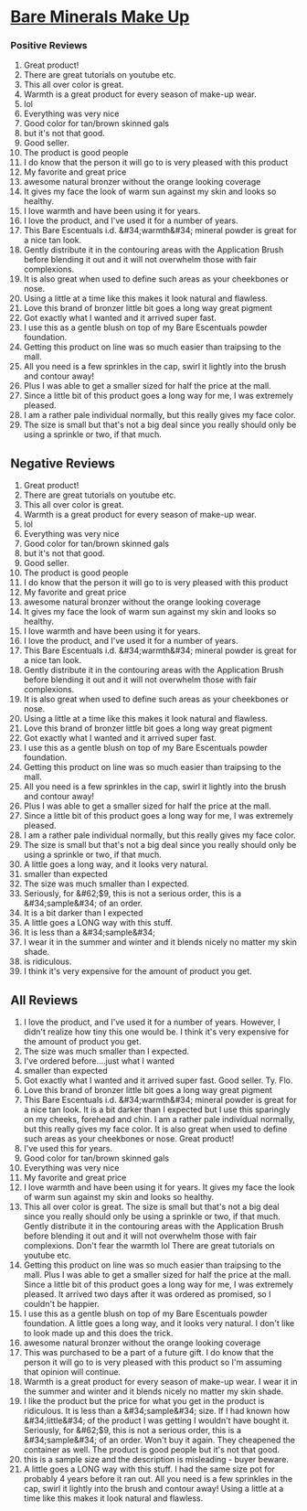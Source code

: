 # [Bare Minerals Make Up](https://products.checkmycream.com/products/Bare-Minerals-Make-Up.html)

### Positive Reviews

<ol>
      <li>Great product!</li>
      <li>There are great tutorials on youtube etc.</li>
      <li>This all over color is great.</li>
      <li>Warmth is a great product for every season of make-up wear.  </li>
      <li>lol</li>
      <li>Everything was very nice</li>
      <li>Good color for tan/brown skinned gals</li>
      <li>but it&#x27;s not that good.</li>
      <li>Good seller.</li>
      <li>The product is good people</li>
      <li>I do know that the person it will go to is very pleased with this product</li>
      <li>My favorite and great price</li>
      <li>awesome natural bronzer without the orange looking coverage</li>
      <li>It gives my face the look of warm sun against my skin and looks so healthy.</li>
      <li>I love warmth and have been using it for years.</li>
      <li>I love the product, and I&#x27;ve used it for a number of years.</li>
      <li>This Bare Escentuals i.d. &amp;#34;warmth&amp;#34; mineral powder is great for a nice tan look.</li>
      <li>Gently distribute it in the contouring areas with the Application Brush before blending it out and it will not overwhelm those with fair  complexions.</li>
      <li>It is also great when used to define such areas as your cheekbones or nose.</li>
      <li>Using a little at a time like this makes it look natural and flawless.</li>
      <li>Love this brand of bronzer little bit goes a long way great pigment</li>
      <li>Got exactly what I wanted and it arrived super fast.</li>
      <li>I use this as a gentle blush on top of my Bare Escentuals powder foundation.</li>
      <li>Getting this product on line was so much easier than traipsing to the mall.</li>
      <li>All you need is a few sprinkles in the cap, swirl it lightly into the brush and contour away!</li>
      <li>Plus I was able to get a smaller sized for half the price at the mall.</li>
      <li>Since a little bit of this product goes a long way for me, I was extremely pleased.</li>
      <li>I am a rather pale individual normally, but this really gives my face color.</li>
      <li>The size is small but that&#x27;s not a big deal since you really should only be using a sprinkle or two, if that much.</li>
</ol>


<h2>Negative Reviews</h2>
<ol>
<li> Great product!</li>
<li> There are great tutorials on youtube etc.</li>
<li> This all over color is great.</li>
<li> Warmth is a great product for every season of make-up wear.  </li>
<li> lol</li>
<li> Everything was very nice</li>
<li> Good color for tan/brown skinned gals</li>
<li> but it&#x27;s not that good.</li>
<li> Good seller.</li>
<li> The product is good people</li>
<li> I do know that the person it will go to is very pleased with this product</li>
<li> My favorite and great price</li>
<li> awesome natural bronzer without the orange looking coverage</li>
<li> It gives my face the look of warm sun against my skin and looks so healthy.</li>
<li> I love warmth and have been using it for years.</li>
<li> I love the product, and I&#x27;ve used it for a number of years.</li>
<li> This Bare Escentuals i.d. &amp;#34;warmth&amp;#34; mineral powder is great for a nice tan look.</li>
<li> Gently distribute it in the contouring areas with the Application Brush before blending it out and it will not overwhelm those with fair  complexions.</li>
<li> It is also great when used to define such areas as your cheekbones or nose.</li>
<li> Using a little at a time like this makes it look natural and flawless.</li>
<li> Love this brand of bronzer little bit goes a long way great pigment</li>
<li> Got exactly what I wanted and it arrived super fast.</li>
<li> I use this as a gentle blush on top of my Bare Escentuals powder foundation.</li>
<li> Getting this product on line was so much easier than traipsing to the mall.</li>
<li> All you need is a few sprinkles in the cap, swirl it lightly into the brush and contour away!</li>
<li> Plus I was able to get a smaller sized for half the price at the mall.</li>
<li> Since a little bit of this product goes a long way for me, I was extremely pleased.</li>
<li> I am a rather pale individual normally, but this really gives my face color.</li>
<li> The size is small but that&#x27;s not a big deal since you really should only be using a sprinkle or two, if that much.</li>
<li> A little goes a long way, and it looks very natural.</li>
<li> smaller than expected</li>
<li> The size was much  smaller than I  expected.</li>
<li> Seriously, for &amp;#62;$9, this is not a serious order, this is a &amp;#34;sample&amp;#34; of an order.  </li>
<li> It is a bit darker than I expected</li>
<li> A little goes a LONG way with this stuff.</li>
<li> It is less than a &amp;#34;sample&amp;#34;</li>
<li> I wear it in the summer and winter and it blends nicely no matter my skin shade.</li>
<li> is ridiculous.  </li>
<li> I think it&#x27;s very expensive for the amount of product you get.</li>
</ol>

<h2>All Reviews</h2>

<ol>
    <li> I love the product, and I&#x27;ve used it for a number of years. However, I didn&#x27;t realize how tiny this one would be. I think it&#x27;s very expensive for the amount of product you get.</li>
    <li> The size was much  smaller than I  expected.</li>
    <li> I&#x27;ve ordered before....just what I wanted</li>
    <li> smaller than expected</li>
    <li> Got exactly what I wanted and it arrived super fast. Good seller. Ty. Flo.</li>
    <li> Love this brand of bronzer little bit goes a long way great pigment</li>
    <li> This Bare Escentuals i.d. &amp;#34;warmth&amp;#34; mineral powder is great for a nice tan look. It is a bit darker than I expected but I use this sparingly on my cheeks, forehead and chin. I am a rather pale individual normally, but this really gives my face color. It is also great when used to define such areas as your cheekbones or nose. Great product!</li>
    <li> I&#x27;ve used this for years.</li>
    <li> Good color for tan/brown skinned gals</li>
    <li> Everything was very nice</li>
    <li> My favorite and great price</li>
    <li> I love warmth and have been using it for years. It gives my face the look of warm sun against my skin and looks so healthy.</li>
    <li> This all over color is great. The size is small but that&#x27;s not a big deal since you really should only be using a sprinkle or two, if that much. Gently distribute it in the contouring areas with the Application Brush before blending it out and it will not overwhelm those with fair  complexions. Don&#x27;t fear the warmth lol There are great tutorials on youtube etc.</li>
    <li> Getting this product on line was so much easier than traipsing to the mall. Plus I was able to get a smaller sized for half the price at the mall. Since a little bit of this product goes a long way for me, I was extremely pleased. It arrived two days after it was ordered as promised, so I couldn&#x27;t be happier.</li>
    <li> I use this as a gentle blush on top of my Bare Escentuals powder foundation. A little goes a long way, and it looks very natural. I don&#x27;t like to look made up and this does the trick.</li>
    <li> awesome natural bronzer without the orange looking coverage</li>
    <li> This was purchased to be a part of a future gift.  I do know that the person it will go to is very pleased with this product so I&#x27;m assuming that opinion will continue.</li>
    <li> Warmth is a great product for every season of make-up wear.  I wear it in the summer and winter and it blends nicely no matter my skin shade.</li>
    <li> I like the product but the price for what you get in the product is ridiculous.  It is less than a &amp;#34;sample&amp;#34; size.  If I had known how &amp;#34;little&amp;#34; of the product I was getting I wouldn&#x27;t have bought it.  Seriously, for &amp;#62;$9, this is not a serious order, this is a &amp;#34;sample&amp;#34; of an order.  Won&#x27;t buy it again. They cheapened the container as well.  The product is good people but it&#x27;s not that good.</li>
    <li> this is a sample size and the description is misleading - buyer beware.</li>
    <li> A little goes a LONG way with this stuff. I had the same size pot for probably 4 years before it ran out. All you need is a few sprinkles in the cap, swirl it lightly into the brush and contour away! Using a little at a time like this makes it look natural and flawless.</li>
</ol>




